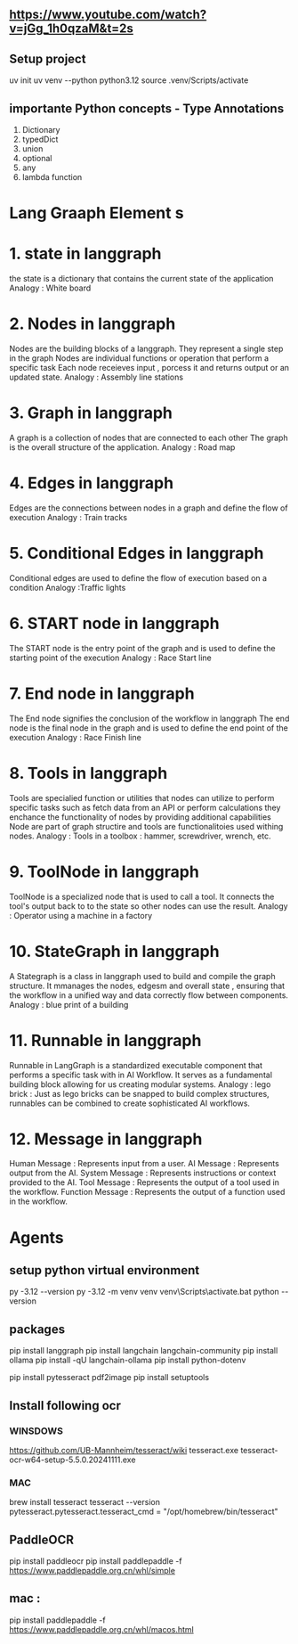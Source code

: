 ## https://www.youtube.com/watch?v=jGg_1h0qzaM&t=2s


## Setup project
uv init
uv venv --python python3.12
source .venv/Scripts/activate

## importante  Python concepts  - Type Annotations

1. Dictionary
2. typedDict
3. union 
4. optional
5. any
6. lambda function 


# Lang Graaph Element s
 
# 1. state  in langgraph
the state is a dictionary that contains the current state of the application
Analogy : White board


# 2. Nodes in langgraph
 Nodes are the building blocks of a langgraph. They represent a single step in the graph
Nodes are individual functions or operation that perform a specific task
Each node receieves input , porcess it and returns output or an updated state.
Analogy : Assembly line  stations


# 3. Graph in langgraph
 A graph is a collection of nodes that are connected to each other
 The graph is the overall structure of the application.
 Analogy : Road map

# 4. Edges in langgraph
 Edges are the connections between nodes in a graph and define the flow of execution
 Analogy : Train tracks

# 5. Conditional Edges in langgraph
 Conditional edges are used to define the flow of execution based on a condition
 Analogy :Traffic lights

# 6. START node in langgraph
 The START node is the entry point of the graph and is used to define the starting point of the execution
 Analogy : Race Start line

# 7. End node in langgraph
 The End node signifies the conclusion of the workflow in langgraph
 The end node is the final node in the graph and is used to define the end point of the execution
 Analogy : Race Finish line


# 8. Tools in langgraph
 Tools are specialied function or utilities that nodes can utilize to perform specific tasks such as fetch data from an API or perform calculations
 they enchance the functionality of nodes by providing additional capabilities
 Node are part of graph structire and tools are functionalitoies used withing nodes.
  Analogy : Tools in a toolbox : hammer, screwdriver, wrench, etc.


# 9. ToolNode in langgraph
ToolNode is a specialized node that is used to call a tool.
It connects the tool's output back to to the state so other nodes can use the result.
Analogy : Operator using a machine in a factory

# 10. StateGraph in langgraph
A Stategraph is a class in langgraph used to build and compile the graph structure.
It mmanages the nodes, edgesm and overall state , ensuring that the workflow in a unified way and data correctly flow between components.
Analogy : blue print of a building


# 11. Runnable in langgraph
 Runnable in LangGraph is a standardized executable component that performs a specific task with in AI Workflow.
 It serves as a fundamental building block allowing for us creating modular systems.
Analogy  :  lego brick : Just as lego bricks can be snapped to build complex structures, runnables can be combined to create sophisticated AI workflows.


# 12. Message in langgraph
Human Message :  Represents input from a user.
AI Message : Represents output from the AI.
System Message : Represents instructions or context provided to the AI.
Tool Message : Represents the output of a tool used in the workflow.
Function Message : Represents the output of a function used in the workflow.


# Agents
## setup python virtual environment 
py -3.12 --version
py -3.12 -m venv venv
venv\Scripts\activate.bat
python --version

## packages 
pip install langgraph
pip install langchain langchain-community
pip install ollama
pip install -qU langchain-ollama
pip install python-dotenv

pip install pytesseract pdf2image 
pip install setuptools


## Install following ocr 
  
  ### WINSDOWS
https://github.com/UB-Mannheim/tesseract/wiki
tesseract.exe tesseract-ocr-w64-setup-5.5.0.20241111.exe 

### MAC
brew install tesseract
tesseract --version
pytesseract.pytesseract.tesseract_cmd = "/opt/homebrew/bin/tesseract" 



## PaddleOCR
pip install paddleocr
pip install paddlepaddle -f https://www.paddlepaddle.org.cn/whl/simple

## mac : 
pip install paddlepaddle -f https://www.paddlepaddle.org.cn/whl/macos.html


